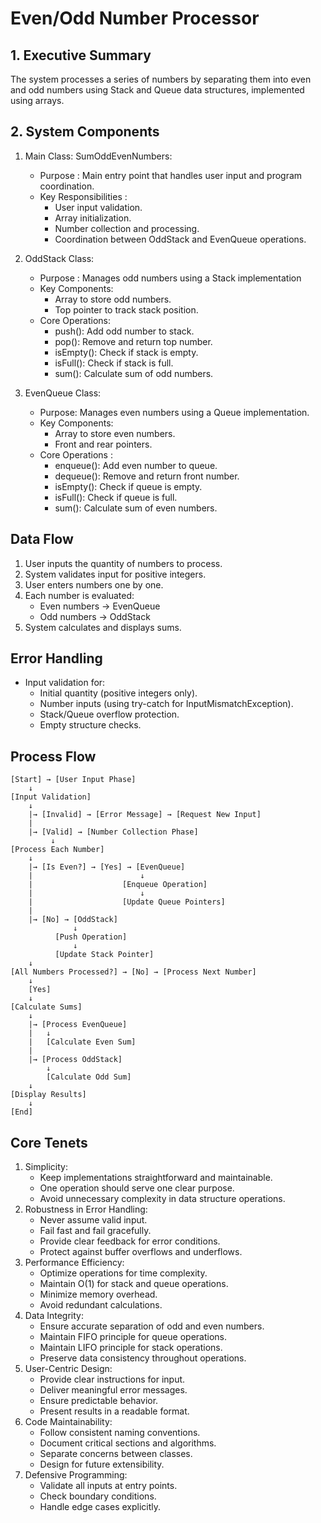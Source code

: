 # Even/Odd Number Processor

## 1. Executive Summary

The system processes a series of numbers by separating them into even and odd 
numbers using Stack and Queue data structures, implemented using arrays.

## 2. System Components

1. Main Class: SumOddEvenNumbers:
   - Purpose : Main entry point that handles user input and program coordination.
   - Key  Responsibilities :
     - User input validation.
     - Array initialization.
     - Number collection and processing. 
     - Coordination between OddStack and EvenQueue operations.

2. OddStack Class:
   - Purpose : Manages odd numbers using a Stack implementation
   - Key Components:
     - Array to store odd numbers.
     - Top pointer to track stack position.
   - Core Operations:
     - push(): Add odd number to stack.
     - pop(): Remove and return top number. 
     - isEmpty(): Check if stack is empty. 
     - isFull(): Check if stack is full. 
     - sum(): Calculate sum of odd numbers.

3. EvenQueue Class:
   - Purpose: Manages even numbers using a Queue implementation.
   - Key Components:
     - Array to store even numbers. 
     - Front and rear pointers.
   - Core Operations :
     - enqueue(): Add even number to queue.
     - dequeue(): Remove and return front number. 
     - isEmpty(): Check if queue is empty. 
     - isFull(): Check if queue is full. 
     - sum(): Calculate sum of even numbers.

## Data Flow
1. User inputs the quantity of numbers to process.
2. System validates input for positive integers. 
3. User enters numbers one by one. 
4. Each number is evaluated:
   - Even numbers → EvenQueue 
   - Odd numbers → OddStack
5. System calculates and displays sums.

## Error Handling
- Input validation for:
  - Initial quantity (positive integers only). 
  - Number inputs (using try-catch for InputMismatchException).
  - Stack/Queue overflow protection.
  - Empty structure checks.
  
## Process Flow
`````
[Start] → [User Input Phase]
    ↓
[Input Validation] 
    ↓
    |→ [Invalid] → [Error Message] → [Request New Input]
    |
    |→ [Valid] → [Number Collection Phase]
         ↓
[Process Each Number]
    ↓
    |→ [Is Even?] → [Yes] → [EvenQueue]
    |                        ↓
    |                    [Enqueue Operation]
    |                        ↓
    |                    [Update Queue Pointers]
    |
    |→ [No] → [OddStack]
              ↓
          [Push Operation]
              ↓
          [Update Stack Pointer]
    ↓
[All Numbers Processed?] → [No] → [Process Next Number]
    ↓
    [Yes]
    ↓
[Calculate Sums]
    ↓
    |→ [Process EvenQueue]
    |   ↓
    |   [Calculate Even Sum]
    |
    |→ [Process OddStack]
        ↓
        [Calculate Odd Sum]
    ↓
[Display Results]
    ↓
[End]
`````
## Core Tenets
1. Simplicity:
   - Keep implementations straightforward and maintainable. 
   - One operation should serve one clear purpose. 
   - Avoid unnecessary complexity in data structure operations.
2. Robustness in Error Handling: 
   - Never assume valid input. 
   - Fail fast and fail gracefully. 
   - Provide clear feedback for error conditions. 
   - Protect against buffer overflows and underflows.
3. Performance Efficiency:
   - Optimize operations for time complexity. 
   - Maintain O(1) for stack and queue operations. 
   - Minimize memory overhead. 
   - Avoid redundant calculations.
4. Data Integrity:
   - Ensure accurate separation of odd and even numbers. 
   - Maintain FIFO principle for queue operations. 
   - Maintain LIFO principle for stack operations. 
   - Preserve data consistency throughout operations.
5. User-Centric Design:
   - Provide clear instructions for input. 
   - Deliver meaningful error messages. 
   - Ensure predictable behavior. 
   - Present results in a readable format.
6. Code Maintainability: 
   - Follow consistent naming conventions.
   - Document critical sections and algorithms. 
   - Separate concerns between classes. 
   - Design for future extensibility.
7. Defensive Programming: 
   - Validate all inputs at entry points. 
   - Check boundary conditions. 
   - Handle edge cases explicitly.
